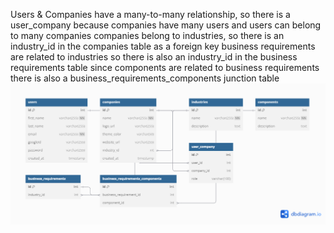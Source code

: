 Users & Companies have a many-to-many relationship, so there is a user_company because companies have many users and users can belong to many companies
companies belong to industries, so there is an industry_id in the companies table as a foreign key
business requirements are related to industries so there is also an industry_id in the business requirements table
since components are related to business requirements there is also a business_requirements_components junction table
![db-relationships-diagram](db-relationships-diagram.png)
